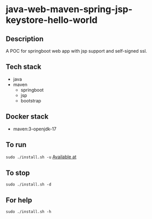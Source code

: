 # java-web-maven-spring-jsp-keystore-hello-world

## Description
A POC for springboot web app with jsp support and self-signed ssl.

## Tech stack
- java
- maven
  - springboot
  - jsp
  - bootstrap

## Docker stack
- maven:3-openjdk-17

## To run
`sudo ./install.sh -u`
[Available at](https://localhost)

## To stop
`sudo ./install.sh -d`

## For help
`sudo ./install.sh -h`

